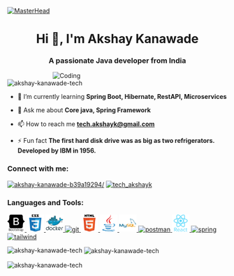 [![MasterHead](https://uploads-ssl.webflow.com/5e9aa66fd3886aa2b4ec01ca/65091598d73239b71d2a22eb_java%20developer%20image%20(1).png)](https://Akshay-Kanawade-Tech.io)
<h1 align="center">Hi 👋, I'm Akshay Kanawade</h1>
<h3 align="center">A passionate Java developer from India</h3>
<img align="right" alt="Coding" width="400" src="https://i.makeagif.com/media/11-29-2017/DW588u.gif">

<p align="left"> <img src="https://komarev.com/ghpvc/?username=akshay-kanawade-tech&label=Profile%20views&color=0e75b6&style=flat" alt="akshay-kanawade-tech" /> </p>

- 🌱 I’m currently learning **Spring Boot, Hibernate, RestAPI, Microservices**

- 💬 Ask me about **Core java, Spring Framework**

- 📫 How to reach me **tech.akshayk@gmail.com**

- ⚡ Fun fact **The first hard disk drive was as big as two refrigerators. Developed by IBM in 1956.**

<h3 align="left">Connect with me:</h3>
<p align="left">
<a href="https://linkedin.com/in/akshay-kanawade-b39a19294/" target="blank"><img align="center" src="https://raw.githubusercontent.com/rahuldkjain/github-profile-readme-generator/master/src/images/icons/Social/linked-in-alt.svg" alt="akshay-kanawade-b39a19294/" height="30" width="40" /></a>
<a href="https://www.hackerrank.com/tech_akshayk" target="blank"><img align="center" src="https://raw.githubusercontent.com/rahuldkjain/github-profile-readme-generator/master/src/images/icons/Social/hackerrank.svg" alt="tech_akshayk" height="30" width="40" /></a>
</p>

<h3 align="left">Languages and Tools:</h3>
<p align="left"> <a href="https://getbootstrap.com" target="_blank" rel="noreferrer"> <img src="https://raw.githubusercontent.com/devicons/devicon/master/icons/bootstrap/bootstrap-plain-wordmark.svg" alt="bootstrap" width="40" height="40"/> </a> <a href="https://www.w3schools.com/css/" target="_blank" rel="noreferrer"> <img src="https://raw.githubusercontent.com/devicons/devicon/master/icons/css3/css3-original-wordmark.svg" alt="css3" width="40" height="40"/> </a> <a href="https://www.docker.com/" target="_blank" rel="noreferrer"> <img src="https://raw.githubusercontent.com/devicons/devicon/master/icons/docker/docker-original-wordmark.svg" alt="docker" width="40" height="40"/> </a> <a href="https://git-scm.com/" target="_blank" rel="noreferrer"> <img src="https://www.vectorlogo.zone/logos/git-scm/git-scm-icon.svg" alt="git" width="40" height="40"/> </a> <a href="https://www.w3.org/html/" target="_blank" rel="noreferrer"> <img src="https://raw.githubusercontent.com/devicons/devicon/master/icons/html5/html5-original-wordmark.svg" alt="html5" width="40" height="40"/> </a> <a href="https://www.java.com" target="_blank" rel="noreferrer"> <img src="https://raw.githubusercontent.com/devicons/devicon/master/icons/java/java-original.svg" alt="java" width="40" height="40"/> </a> <a href="https://www.mysql.com/" target="_blank" rel="noreferrer"> <img src="https://raw.githubusercontent.com/devicons/devicon/master/icons/mysql/mysql-original-wordmark.svg" alt="mysql" width="40" height="40"/> </a> <a href="https://postman.com" target="_blank" rel="noreferrer"> <img src="https://www.vectorlogo.zone/logos/getpostman/getpostman-icon.svg" alt="postman" width="40" height="40"/> </a> <a href="https://reactjs.org/" target="_blank" rel="noreferrer"> <img src="https://raw.githubusercontent.com/devicons/devicon/master/icons/react/react-original-wordmark.svg" alt="react" width="40" height="40"/> </a> <a href="https://spring.io/" target="_blank" rel="noreferrer"> <img src="https://www.vectorlogo.zone/logos/springio/springio-icon.svg" alt="spring" width="40" height="40"/> </a> <a href="https://tailwindcss.com/" target="_blank" rel="noreferrer"> <img src="https://www.vectorlogo.zone/logos/tailwindcss/tailwindcss-icon.svg" alt="tailwind" width="40" height="40"/> </a> </p>

<p><img align="left" src="https://github-readme-stats.vercel.app/api/top-langs?username=akshay-kanawade-tech&show_icons=true&locale=en&layout=compact" alt="akshay-kanawade-tech" /></p>

<p>&nbsp;<img align="center" src="https://github-readme-stats.vercel.app/api?username=akshay-kanawade-tech&show_icons=true&locale=en" alt="akshay-kanawade-tech" /></p>

<p><img align="center" src="https://github-readme-streak-stats.herokuapp.com/?user=akshay-kanawade-tech&" alt="akshay-kanawade-tech" /></p>
